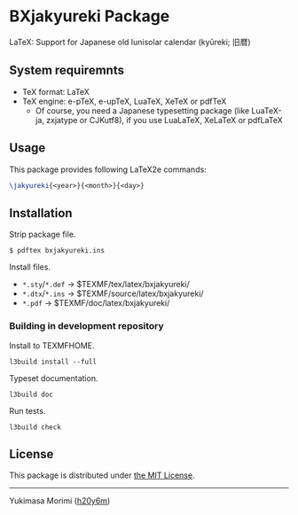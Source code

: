 BXjakyureki Package
===================

LaTeX: Support for Japanese old lunisolar calendar (kyūreki; 旧暦)

## System requiremnts

  * TeX format: LaTeX
  * TeX engine: e-pTeX, e-upTeX, LuaTeX, XeTeX or pdfTeX
     - Of course, you need a Japanese typesetting package (like LuaTeX-ja, zxjatype or CJKutf8), if you use LuaLaTeX, XeLaTeX or pdfLaTeX

## Usage

This package provides following LaTeX2e commands:

```latex
\jakyureki{<year>}{<month>}{<day>}
```

## Installation

Strip package file.

```
$ pdftex bxjakyureki.ins
```

Install files.

  * `*.sty`/`*.def` → $TEXMF/tex/latex/bxjakyureki/
  * `*.dtx`/`*.ins` → $TEXMF/source/latex/bxjakyureki/
  * `*.pdf` → $TEXMF/doc/latex/bxjakyureki/

### Building in development repository

Install to TEXMFHOME.

```
l3build install --full
```

Typeset documentation.

```
l3build doc
```

Run tests.

```
l3build check
```

## License

This package is distributed under [the MIT License](LICENSE).

---
Yukimasa Morimi ([h20y6m](https://github.com/h20y6m))
